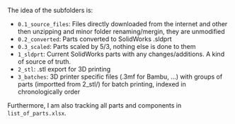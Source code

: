 The idea of the subfolders is:

- `0.1_source_files`: Files directly downloaded from the internet and other then unzipping and minor folder renaming/mergin, they are unmodified
- `0.2_converted`: Parts converted to SolidWorks .sldprt
- `0.3_scaled`: Parts scaled by 5/3, nothing else is done to them
- `1_sldprt`: Current SolidWorks parts with any changes/additions. A kind of source of truth.
- `2_stl`: .stl export for 3D printing
- `3_batches`: 3D printer specific files (.3mf for Bambu, ...) with groups of parts (importted from 2_stl/) for batch printing, indexed in chronologically order

Furthermore, I am also tracking all parts and components in `list_of_parts.xlsx`. 
